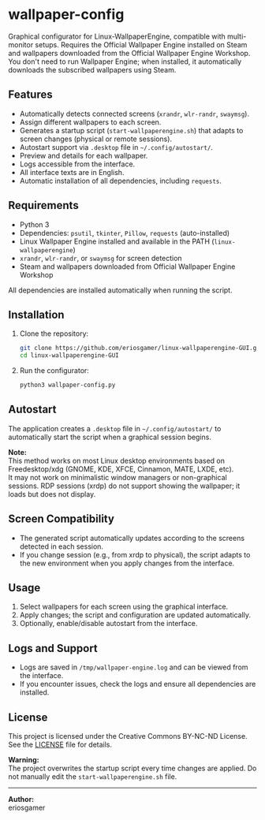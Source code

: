 # wallpaper-config

Graphical configurator for Linux-WallpaperEngine, compatible with multi-monitor setups.
Requires the Official Wallpaper Engine installed on Steam and wallpapers downloaded from the Official Wallpaper Engine Workshop. You don't need to run Wallpaper Engine; when installed, it automatically downloads the subscribed wallpapers using Steam.

## Features

- Automatically detects connected screens (`xrandr`, `wlr-randr`, `swaymsg`).
- Assign different wallpapers to each screen.
- Generates a startup script (`start-wallpaperengine.sh`) that adapts to screen changes (physical or remote sessions).
- Autostart support via `.desktop` file in `~/.config/autostart/`.
- Preview and details for each wallpaper.
- Logs accessible from the interface.
- All interface texts are in English.
- Automatic installation of all dependencies, including `requests`.

## Requirements

- Python 3
- Dependencies: `psutil`, `tkinter`, `Pillow`, `requests` (auto-installed)
- Linux Wallpaper Engine installed and available in the PATH (`linux-wallpaperengine`)
- `xrandr`, `wlr-randr`, or `swaymsg` for screen detection
- Steam and wallpapers downloaded from Official Wallpaper Engine Workshop

All dependencies are installed automatically when running the script.

## Installation

1. Clone the repository:
   ```bash
   git clone https://github.com/eriosgamer/linux-wallpaperengine-GUI.git
   cd linux-wallpaperengine-GUI
   ```
2. Run the configurator:
   ```bash
   python3 wallpaper-config.py
   ```

## Autostart

The application creates a `.desktop` file in `~/.config/autostart/` to automatically start the script when a graphical session begins.

**Note:**  
This method works on most Linux desktop environments based on Freedesktop/xdg (GNOME, KDE, XFCE, Cinnamon, MATE, LXDE, etc).  
It may not work on minimalistic window managers or non-graphical sessions.
RDP sessions (xrdp) do not support showing the wallpaper; it loads but does not display.

## Screen Compatibility

- The generated script automatically updates according to the screens detected in each session.
- If you change session (e.g., from xrdp to physical), the script adapts to the new environment when you apply changes from the interface.

## Usage

1. Select wallpapers for each screen using the graphical interface.
2. Apply changes; the script and configuration are updated automatically.
3. Optionally, enable/disable autostart from the interface.

## Logs and Support

- Logs are saved in `/tmp/wallpaper-engine.log` and can be viewed from the interface.
- If you encounter issues, check the logs and ensure all dependencies are installed.

## License

This project is licensed under the Creative Commons BY-NC-ND License. See the [LICENSE](LICENSE) file for details.

**Warning:**  
The project overwrites the startup script every time changes are applied. Do not manually edit the `start-wallpaperengine.sh` file.

---

**Author:**  
eriosgamer

